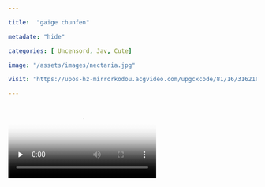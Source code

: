 ```yaml
---

title:  "gaige chunfen"

metadate: "hide"

categories: [ Uncensord, Jav, Cute]

image: "/assets/images/nectaria.jpg"

visit: "https://upos-hz-mirrorkodou.acgvideo.com/upgcxcode/81/16/31621681/31621681-1-6.mp4?e=ig8euxZM2rNcNbug7WdVtWug7WdVNEVEuCIv29hEn0l5QK==&deadline=1546606872&gen=playurl&nbs=1&oi=1899458251&os=kodou&platform=html5&trid=21fc4232bda3475aaf9d426ff6a25ebc&uipk=5&upsig=8079953eee19f22d4f9dbc092e65c212"

---
```


<video id="video" controls="" preload="none" poster="http://om2bks7xs.bkt.clouddn.com/2017-08-26-Markdown-Advance-Video.jpg">
      <source id="mp4" src="http://om2bks7xs.bkt.clouddn.com/2017-08-26-Markdown-Advance-Video.mp4" type="video/mp4">
      </video>

